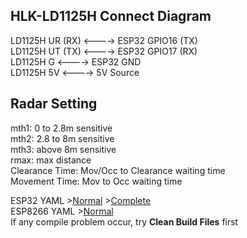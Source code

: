 ## HLK-LD1125H Connect Diagram
   
LD1125H UR (RX) <----> ESP32 GPIO16 (TX)   
LD1125H UT (TX) <----> ESP32 GPIO17 (RX)   
LD1125H G <----> ESP32 GND   
LD1125H 5V <----> 5V Source   

## Radar Setting   
mth1: 0 to 2.8m sensitive   
mth2: 2.8 to 8m sensitive   
mth3: above 8m sensitive   
rmax: max distance   
Clearance Time: Mov/Occ to Clearance waiting time   
Movement Time: Mov to Occ waiting time   

ESP32 YAML >[Normal](ESP32-LD1125H.yaml) >[Complete](ESP32-LD1125H-Complete.yaml)   
ESP8266 YAML >[Normal](ESP8266-LD1125H.yaml)   
If any compile problem occur, try **Clean Build Files** first
